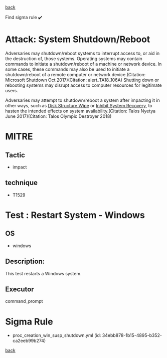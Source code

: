 
[back](../index.md)

Find sigma rule :heavy_check_mark: 

# Attack: System Shutdown/Reboot 

Adversaries may shutdown/reboot systems to interrupt access to, or aid in the destruction of, those systems. Operating systems may contain commands to initiate a shutdown/reboot of a machine or network device. In some cases, these commands may also be used to initiate a shutdown/reboot of a remote computer or network device.(Citation: Microsoft Shutdown Oct 2017)(Citation: alert_TA18_106A) Shutting down or rebooting systems may disrupt access to computer resources for legitimate users.

Adversaries may attempt to shutdown/reboot a system after impacting it in other ways, such as [Disk Structure Wipe](https://attack.mitre.org/techniques/T1561/002) or [Inhibit System Recovery](https://attack.mitre.org/techniques/T1490), to hasten the intended effects on system availability.(Citation: Talos Nyetya June 2017)(Citation: Talos Olympic Destroyer 2018)

# MITRE
## Tactic
  - impact


## technique
  - T1529


# Test : Restart System - Windows
## OS
  - windows


## Description:
This test restarts a Windows system.


## Executor
command_prompt

# Sigma Rule
 - proc_creation_win_susp_shutdown.yml (id: 34ebb878-1b15-4895-b352-ca2eeb99b274)



[back](../index.md)
